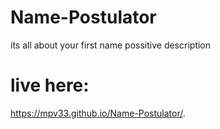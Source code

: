 # Name-Postulator
its all about your first  name possitive description
# live here:
https://mpv33.github.io/Name-Postulator/.
